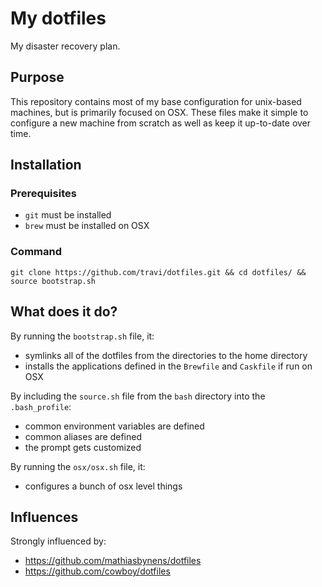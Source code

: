 My dotfiles
========

My disaster recovery plan.

## Purpose

This repository contains most of my base configuration for unix-based machines, but is primarily focused on OSX. These files make it simple to configure a new machine from scratch as well as keep it up-to-date over time.

## Installation
### Prerequisites
* `git` must be installed
* `brew` must be installed on OSX

### Command
```
git clone https://github.com/travi/dotfiles.git && cd dotfiles/ && source bootstrap.sh
```

## What does it do?

By running the `bootstrap.sh` file, it:
* symlinks all of the dotfiles from the directories to the home directory
* installs the applications defined in the `Brewfile` and `Caskfile` if run on OSX

By including the `source.sh` file from the `bash` directory into the `.bash_profile`:
* common environment variables are defined
* common aliases are defined
* the prompt gets customized

By running the `osx/osx.sh` file, it:
* configures a bunch of osx level things

## Influences

Strongly influenced by:
* https://github.com/mathiasbynens/dotfiles
* https://github.com/cowboy/dotfiles